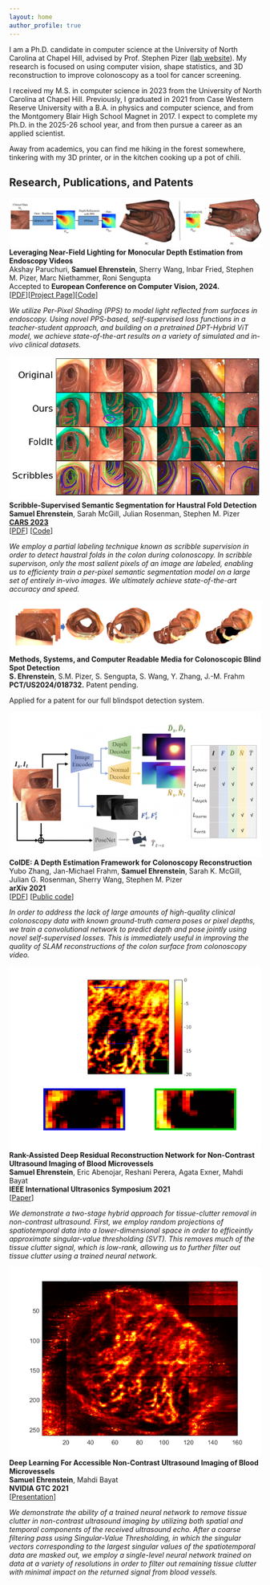 ```yaml
---
layout: home
author_profile: true
---
```

I am a Ph.D. candidate in computer science at the University of North Carolina at Chapel Hill, advised by Prof. Stephen Pizer (<a href="http://midag.cs.unc.edu">lab website</a>). My research is focused on using computer vision, shape statistics, and 3D reconstruction to improve colonoscopy as a tool for cancer screening.

I received my M.S. in computer science in 2023 from the University of North Carolina at Chapel Hill. Previously, I graduated in 2021 from Case Western Reserve University with a B.A. in physics and computer science, and from the Montgomery Blair High School Magnet in 2017. I expect to complete my Ph.D. in the 2025-26 school year, and from then pursue a career as an applied scientist.

Away from academics, you can find me hiking in the forest somewhere, tinkering with my 3D printer, or in the kitchen cooking up a pot of chili.

## Research, Publications, and Patents
<div class="paper-fig-description">
<img src="/assets/images/teaser_figure.png"/>
<div class="paper-description">
<b>Leveraging Near-Field Lighting for Monocular Depth Estimation from Endoscopy Videos</b><br/>
Akshay Paruchuri, <b>Samuel Ehrenstein</b>, Sherry Wang, Inbar Fried, Stephen M. Pizer, Marc Niethammer, Roni Sengupta<br/>
Accepted to <b>European Conference on Computer Vision, 2024.</b><br/>
[<a href="https://arxiv.org/pdf/2403.17915.pdf">PDF</a>][<a href="https://ppsnet.github.io/">Project Page</a>][<a href="https://github.com/Roni-Lab/PPSNet">Code</a>]
<p>
<i>We utilize Per-Pixel Shading (PPS) to model light reflected from surfaces in endoscopy. Using novel PPS-based, self-supervised loss functions in a teacher-student approach, and building on a pretrained DPT-Hybrid ViT model, we achieve state-of-the-art results on a variety of simulated and in-vivo clinical datasets.</i>
</p>
</div>
</div>

<div class="paper-fig-description">
<img src="/assets/images/fold_paper_teaser_figure.jpg"/>
<div class="paper-description">
<b>Scribble-Supervised Semantic Segmentation for Haustral Fold Detection</b><br/>
<b>Samuel Ehrenstein</b>, Sarah McGill, Julian Rosenman, Stephen M. Pizer <br/>
<b><a href="https://www.cars-int.org/cars-2023/welcome-to-cars-2023/">CARS 2023</a></b><br/>
[<a href="http://midag.cs.unc.edu/pubs/papers/fold_paper_revised_3.pdf">PDF</a>]
[<a href="https://github.com/qscgy/ridge-detector">Code</a>]
<p><i>
We employ a partial labeling technique known as scribble supervision in order to detect haustral folds in the colon during colonoscopy. In scribble supervison, only the most salient pixels of an image are labeled, enabling us to efficienty train a per-pixel semantic segmentation model on a large set of entirely in-vivo images. We ultimately achieve state-of-the-art accuracy and speed.
</i></p>
</div>
</div>

<div class="paper-fig-description">
<img src="assets/images/patent_teaser.png"/>
<div class="paper-description">
<b>Methods, Systems, and Computer Readable Media for Colonoscopic Blind Spot Detection</b><br/>
<b>S. Ehrenstein</b>, S.M. Pizer, S. Sengupta, S. Wang, Y. Zhang, J.-M. Frahm<br/>
<b>PCT/US2024/018732.</b> Patent pending.<br/>
<p>Applied for a patent for our full blindspot detection system.</p>
</div>
</div>

<div class="paper-fig-description">
<img src="assets/images/colde_teaser_figure.png"/>
<div class="paper-description">
<b>ColDE: A Depth Estimation Framework for Colonoscopy Reconstruction</b><br>
Yubo Zhang, Jan-Michael Frahm, <b>Samuel Ehrenstein</b>, Sarah K. McGill, Julian G. Rosenman, Sherry Wang, Stephen M. Pizer<br>
<b>arXiv 2021</b><br>
[<a href="https://arxiv.org/pdf/2111.10371.pdf">PDF</a>]
[<a href="https://github.com/zhangybzbo/ColonHoleDetect">Public code</a>]
<p><i>
In order to address the lack of large amounts of high-quality clinical colonoscopy data with known ground-truth camera poses or pixel depths, we train a convolutional network to predict depth and pose jointly using novel self-supervised losses. This is immediately useful in improving the quality of SLAM reconstructions of the colon surface from colonoscopy video.
</i></p>
</div>
</div>

<div class="paper-fig-description">
<img src="assets/images/ius_teaser_figure.png"/>
<div class="paper-description">
<b>Rank-Assisted Deep Residual Reconstruction Network for Non-Contrast Ultrasound Imaging of Blood Microvessels</b><br>
<b>Samuel Ehrenstein</b>, Eric Abenojar, Reshani Perera, Agata Exner, Mahdi Bayat<br>
<b>IEEE International Ultrasonics Symposium 2021</b><br>
[<a href="https://dx.doi.org/10.1109/IUS52206.2021.9593817">Paper</a>]
<p><i>
We demonstrate a two-stage hybrid approach for tissue-clutter removal in non-contrast ultrasound. First, we employ random projections of spatiotemporal data into a lower-dimensional space in order to efficeintly approximate singular-value thresholding (SVT). This removes much of the tissue clutter signal, which is low-rank, allowing us to further filter out tissue clutter using a trained neural network.
</i></p>
</div>
</div>

<div class="paper-fig-description">
<img src="assets/images/gtc_teaser_figure.png"/>
<div class="paper-description">
<b>Deep Learning For Accessible Non-Contrast Ultrasound Imaging of Blood Microvessels</b><br>
<b>Samuel Ehrenstein</b>, Mahdi Bayat<br>
<b>NVIDIA GTC 2021</b><br>
[<a href="https://www.nvidia.com/en-us/on-demand/session/gtcspring21-s31620/">Presentation</a>]

<p><i>We demonstrate the ability of a trained  neural network to remove tissue clutter in non-contrast ultrasound imaging by utilizing both spatial and temporal components of the received ultrasound echo. After a coarse filtering pass using Singular-Value Thresholding, in which the singular vectors corresponding to the largest singular values of the spatiotemporal data are masked out, we employ a single-level neural network trained on data at a variety of resolutions in order to filter out remaining tissue clutter with minimal impact on the returned signal from blood vessels.</i></p>
</div>
</div>